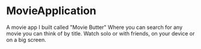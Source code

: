 # MovieApplication
A movie app I built called "Movie Butter" Where you can search for any movie you can think of by title. Watch solo or with friends, on your device or on a big screen.
